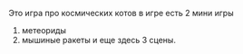 Это игра про космических котов 
в игре есть 2 мини игры
1. метеориды
2. мышиные ракеты
и еще здесь 3 сцены.
